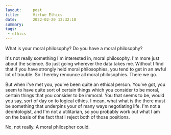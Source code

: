 ```yaml
---
layout:     post
title:      Virtue Ethics
date:       2022-02-20 12:32:18
summary:    
tags:
 - ethics
---
```


What is your moral philosophy? Do you have a moral philosophy?

It's not really something I'm interested in, moral philosophy. I'm more just about the science. So just going wherever the data takes me. Without I find that if you have strongly held moral philosophies, you tend to get in an awful lot of trouble. So I hereby renounce all moral philosophies. There we go.

But when i've met you, you've been quite an ethical person. You've got, you seem to have quite sort of certain things which you consider to be moral, certain things that you consider to be immoral. You that seems to be, would you say, sort of day on to logical ethics. I mean, what what is the there must be something that underpins your of many ways negotiating life. I'm not a deontologist, and I'm not a utilitarian, so you probably work out what I am on the basis of the fact that I reject both of those positions.

No, not really. A moral philospher could.